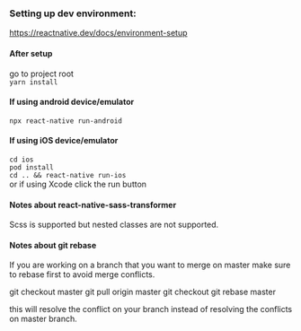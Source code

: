 


### Setting up dev environment:
 https://reactnative.dev/docs/environment-setup


#### After setup
go to project root\
`yarn install`

#### If using android device/emulator
`npx react-native run-android`

#### If using iOS device/emulator
`cd ios`\
`pod install`\
`cd .. && react-native run-ios`\
or if using Xcode click the run button


#### Notes about react-native-sass-transformer
Scss is supported but nested classes are not supported. 

#### Notes about git rebase
If you are working on a branch that you want to merge on master make sure to rebase first to avoid merge conflicts.

git checkout master
git pull origin master
git checkout <your-branch-name>
git rebase master

this will resolve the conflict on your branch instead of resolving the conflicts on master branch.
